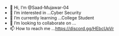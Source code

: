 - 👋 Hi, I’m @Saad-Mujawar-04
- 👀 I’m interested in ...Cyber Security
- 🌱 I’m currently learning ...College Student
- 💞️ I’m looking to collaborate on ...
- 📫 How to reach me ...https://discord.gg/HEbcUpVr

<!---
Saad-Mujawar-04/Saad-Mujawar-04 is a ✨ special ✨ repository because its `README.md` (this file) appears on your GitHub profile.
You can click the Preview link to take a look at your changes.
--->
